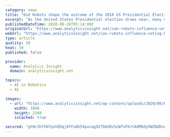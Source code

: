 ```yaml
---
category: news
title: "Did Robots shape the outcome of the 2016 US Presidential Election?"
excerpt: "As the United States Presidential election draws near, many debates still loom over the premise that can digital technologies be powered to manipulate the voter choice? Robots have influenced elections far and wide from Germany to Sweden,"
publishedDateTime: 2020-08-26T05:14:00Z
originalUrl: "https://www.analyticsinsight.net/can-robots-influence-voting-behaviour-manipulate-election/"
webUrl: "https://www.analyticsinsight.net/can-robots-influence-voting-behaviour-manipulate-election/"
type: article
quality: 39
heat: 39
published: false

provider:
  name: Analytics Insight
  domain: analyticsinsight.net

topics:
  - AI in Robotics
  - AI

images:
  - url: "https://www.analyticsinsight.net/wp-content/uploads/2020/08/Robot.jpg"
    width: 3840
    height: 2160
    isCached: true

secured: "gtHc3hf5H7qshEDqj8fFu8U54pucag927DAdOz5zW7vPXrCA8M6dyVWZNdDswMe7V0/iJ9XSlR8aN+xM4ogwhtRLvOyQAIFu8qILCp8aU9Nj4OlUIUD7BUrGa90mhSknsXR3xSjSjoXgnDD8KfXG9h9Tss8F0F+HXD4QuDWqHU0adw40oTRQNzp3r4w4lLUGkhrtl7tg2I4kiTPUt/4ep79bXM92GdtHu3M1ZgRDeXu34EVFrdaQJdHdtJYFZCRrg17Sny76axOLvh066L9X/NWMpWQUsvVKuKqQO+pcP3ga6RHTBmY+6w8IHjnnYxv+jWNVOr+/YKzEPr5GZNYH1wQ+k2IoEl1wjLtOgfu3gqg=;X1KwOWtNFVIVruTwFEG6IQ=="
---
```


